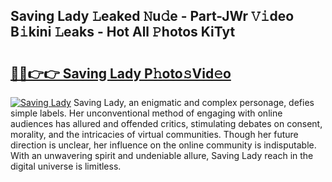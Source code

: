 ## Saving Lady 𝙻eaked 𝙽u𝚍e - Part-JWr 𝚅𝚒deo B𝚒kini 𝙻eaks - Hot All 𝙿hotos KiTyt

# <h2><a href="http://ld3kcg5.urlbe.top/?page=Saving+Lady">🔗🔗👉👉 Saving Lady P𝚑oto𝚜Vid𝚎o</a></h2>

[![Saving Lady](https://i.imgur.com/eBuTRDB.gif)](http://ld3kcg5.urlbe.top/?page=Saving+Lady)
Saving Lady, an enigmatic and complex personage, defies simple labels. Her unconventional method of engaging with online audiences has allured and offended critics, stimulating debates on consent, morality, and the intricacies of virtual communities. Though her future direction is unclear, her influence on the online community is indisputable. With an unwavering spirit and undeniable allure, Saving Lady reach in the digital universe is limitless.
